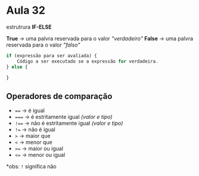 # Aula 32

estrutrura **IF-ELSE**

**True** -> uma palvra reservada para o valor *"verdadeiro"*
**False** -> uma palvra reservada para o valor *"falso"*


~~~js
if (expressão para ser avaliada) {
    Código a ser executado se a expressão for verdadeira.
} else {

}
~~~

## Operadores de comparação
* `==` -> é igual
* `===` -> é estritamente igual *(valor e tipo)*
* `!==` -> não é estritamente igual *(valor e tipo)*
* `!=` -> não é igual
* `>` -> maior que
* `<` -> menor que
* `>=` -> maior ou igual
* `<=` -> menor ou igual

*obs: `!` significa não
